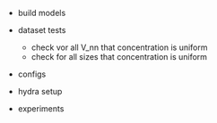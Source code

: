 - build models
- dataset tests
    - check vor all V_nn that concentration is uniform
    - check for all sizes that concentration is uniform
    
- configs
- hydra setup
- experiments